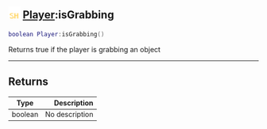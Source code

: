 ## <img src="../../.gitbook/assets/shared.png" width="24" height=24 /> [Player](https://iaswiki.rawr.dev/readme/player):isGrabbing

```lua
boolean Player:isGrabbing()
```

Returns true if the player is grabbing an object

------
## Returns

| Type   | Description |
| ------ | ----------: |
| boolean | No description |

